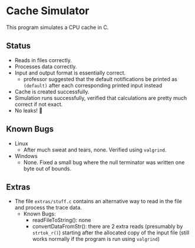 # Cache Simulator
 This program simulates a CPU cache in C.

## Status
 - Reads in files correctly.
 - Processes data correctly.
 - Input and output format is essentially correct.
   - professor suggested that the default notifications be printed as `(default)` after each corresponding printed input instead
 - Cache is created successfully.
 - Simulation runs successfully, verified that calculations are pretty much correct if not exact.
 - No leaks! 🙂

## Known Bugs
 - Linux
   - After much sweat and tears, none. Verified using `valgrind`.
 - Windows
   - None. Fixed a small bug where the null terminator was written one byte out of bounds.
 
## Extras
 - The file `extras/stuff.c` contains an alternative way to read in the file and process the trace data.
   - Known Bugs:
     - readFileToString(): none
     - convertDataFromStr(): there are 2 extra reads (presumably by `strtok_r()`) starting after the allocated copy of the input file (still works normally if the program is run using `valgrind`)
